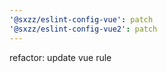 ```yaml
---
'@sxzz/eslint-config-vue': patch
'@sxzz/eslint-config-vue2': patch
---
```


refactor: update vue rule
